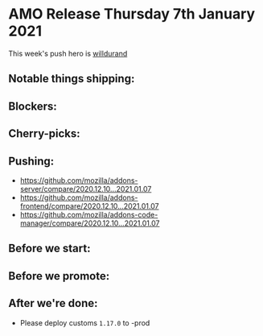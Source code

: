 # AMO Release Thursday 7th January 2021

This week's push hero is [willdurand](https://github.com/willdurand)

## Notable things shipping:

## Blockers:

## Cherry-picks:

## Pushing:

- https://github.com/mozilla/addons-server/compare/2020.12.10...2021.01.07
- https://github.com/mozilla/addons-frontend/compare/2020.12.10...2021.01.07
- https://github.com/mozilla/addons-code-manager/compare/2020.12.10...2021.01.07

## Before we start:

## Before we promote:

## After we're done:

- Please deploy customs `1.17.0` to -prod
